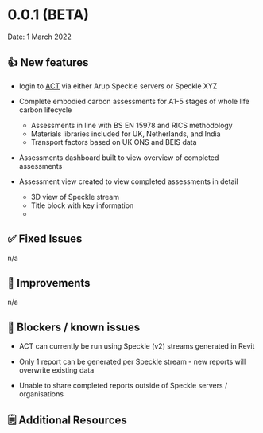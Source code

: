 # 0.0.1 (BETA)

Date: 1 March 2022

## 👍 New features
- login to [ACT](https://act.speckle.arup.com) via either Arup Speckle servers or Speckle XYZ

- Complete embodied carbon assessments for A1-5 stages of whole life carbon lifecycle
    - Assessments in line with BS EN 15978 and RICS methodology 
    - Materials libraries included for UK, Netherlands, and India
    - Transport factors based on UK ONS and BEIS data 

- Assessments dashboard built to view overview of completed assessments

- Assessment view created to view completed assessments in detail
    - 3D view of Speckle stream
    - Title block with key information
    - 


## ✅ Fixed Issues
n/a


## 🚀 Improvements
n/a


## 🛑 Blockers / known issues
- ACT can currently be run using Speckle (v2) streams generated in Revit

- Only 1 report can be generated per Speckle stream - new reports will overwrite existing data

- Unable to share completed reports outside of Speckle servers / organisations


## 🗒️ Additional Resources